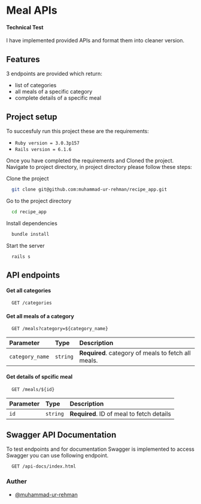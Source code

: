 
# Meal APIs 
#### Technical Test

I have implemented provided APIs and format them into cleaner version.



## Features
3 endpoints are provided which return:

- list of categories
- all meals of a specific category 
- complete details of a specific meal


## Project setup

To succesfuly run this project these are the requirements:
- `Ruby version = 3.0.3p157`
- `Rails version = 6.1.6` 

Once you have completed the requirements and Cloned the project. Navigate to project directory, in project directory
please follow these steps:


Clone the project

```bash
  git clone git@github.com:muhammad-ur-rehman/recipe_app.git
```

Go to the project directory

```bash
  cd recipe_app
```

Install dependencies

```bash
  bundle install
```

Start the server

```bash
  rails s
```
## API endpoints

#### Get all categories

```http
  GET /categories
```


#### Get all meals of a category

```http
  GET /meals?category=${category_name}
```

| Parameter | Type     | Description                       |
| :-------- | :------- | :-------------------------------- |
| `category_name`      | `string` | **Required**. category of meals to fetch all meals.|


#### Get details of spcific meal

```http
  GET /meals/${id}
```

| Parameter | Type     | Description                       |
| :-------- | :------- | :-------------------------------- |
| `id`      | `string` | **Required**. ID of meal to fetch details |

## Swagger API Documentation

To test endpoints and for documentation Swagger is implemented to access Swagger you can use following endpoint.

```http
  GET /api-docs/index.html
```
### Auther 
- [@muhammad-ur-rehman](https://www.github.com/muhammad-ur-rehman)
